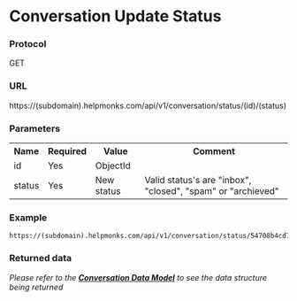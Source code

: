 # Conversation Update Status

### Protocol
GET

### URL
https://(subdomain).helpmonks.com/api/v1/conversation/status/(id)/(status)

### Parameters
<table>
    <tr>
        <th>Name</th>
        <th>Required</th>
        <th>Value</th>
        <th>Comment</th>
    </tr>
    <tr>
        <td>id</td>
        <td>Yes</td>
        <td>ObjectId</td>
        <td></td>
    </tr>
    <tr>
        <td>status</td>
        <td>Yes</td>
        <td>New status</td>
        <td>Valid status's are "inbox", "closed", "spam" or "archieved"</td>
    </tr>
</table>

### Example

```
https://(subdomain).helpmonks.com/api/v1/conversation/status/54708b4cd71ef2dbdb557b9d/closed
```

### Returned data

*Please refer to the **[Conversation Data Model](/api/models/conversation/)** to see the data structure being returned*


